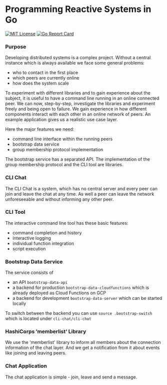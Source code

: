 # Programming Reactive Systems in Go

[![MIT License](https://img.shields.io/github/license/mashape/apistatus.svg?maxAge=2592000)](https://github.com/stefanhans/golang-contexting/blob/master/LICENSE)
[![Go Report Card](https://goreportcard.com/badge/github.com/stefanhans/programming-reactive-systems-in-go)](https://goreportcard.com/report/github.com/stefanhans/programming-reactive-systems-in-go)



### Purpose

Developing distributed systems is a complex project. 
Without a central instance which is always available we face some general problems:

- who to contact in the first place
- which peers are currently online
- how does the system scale

To experiment with different libraries and to gain experience about the subject, it is useful to have a command line
running in an online connected peer. 
We can now, step-by-step, investigate the libraries and experiment freely and being open to failure. 
We gain experience in how different components interact with each other in an online network of peers.
An example application gives us a realistic use case layer.

Here the major features we need:

- command line interface within the running peers
- bootstrap data service
- group membership protocol implementation

The bootstrap service has a separated API. The implementation of the group membership protocol and the CLI tool are libraries.


### CLI Chat

The CLI Chat is a system, which has no central server and every peer can join and leave the chat at any time. 
As well a peer can leave the network unforeseeable and without informing any other peer.


### CLI Tool

The interactive command line tool has these basic features:

- command completion and history 
- interactive logging
- individual function integration
- script execution


### Bootstrap Data Service

The service consists of 

- an API `bootstrap-data-api`
- a backend for production `bootstrap-data-cloudfunctions` which is already deployed as Cloud Functions on GCP
- a backend for development `bootstrap-data-server` which can be started locally

To switch between the backend you can use `source .bootstrap-switch` which is located under `cli-chat/cli-chat`


### HashiCorps ’memberlist’ Library

We use the 'memberlist' library to inform all members about the connection information of the chat layer.
And we get a notification from it about events like joining and leaving peers.


### Chat Application

The chat application is simple - join, leave and send a message.





